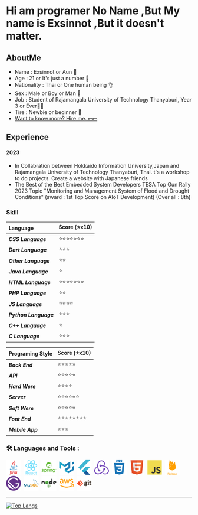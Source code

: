 # Hi am programer No Name ,But My name is Exsinnot ,But it doesn't matter.

## AboutMe 
- Name : Exsinnot or Aun 💚
- Age : 21 or It's just a number 🔢
- Nationality : Thai or One human being 👌
- Sex : Male or Boy or Man 👨
- Job : Student of Rajamangala University of Technology Thanyaburi, Year 3 or Ever👨‍🎓
- Tire : Newbie or beginner 🔰
- [Want to know more? Hire me. 💵💵](https://www.facebook.com/WhyExsinnot) 

## Experience

#### 2023
- In Collabration between Hokkaido Information University,Japan and Rajamangala University of Technology Thanyaburi, Thai. t's a workshop to do projects. Create a website with Japanese friends
- The Best of the Best Embedded System Developers TESA Top Gun Rally 2023 Topic "Monitoring and Management System of Flood and Drought Conditions" (award : 1st Top Score on AIoT Development) (Over all : 8th)

### Skill
|  Language | Score  (⭐x10)         | 
| :------------------ | :---------------- | 
| ***CSS Language***|⭐⭐⭐⭐⭐⭐⭐|
| ***Dart Language***|⭐⭐⭐|
| ***Other Language***|⭐⭐|
| ***Java Language***|⭐|
| ***HTML Language***|⭐⭐⭐⭐⭐⭐⭐|
| ***PHP Language***|⭐⭐|
| ***JS Language***|⭐⭐⭐⭐|
| ***Python Language***|⭐⭐⭐|
| ***C++ Language***|⭐|
| ***C Language***|⭐⭐⭐|

|  Programing Style | Score  (⭐x10)         | 
| :------------------ | :---------------- | 
| ***Back End***|⭐⭐⭐⭐⭐|
| ***API***|⭐⭐⭐⭐⭐|
| ***Hard Were***|⭐⭐⭐⭐|
| ***Server***|⭐⭐⭐⭐⭐⭐|
| ***Soft Were***|⭐⭐⭐⭐⭐|
| ***Font End***|⭐⭐⭐⭐⭐⭐⭐⭐|
| ***Mobile App***|⭐⭐⭐|

### :hammer_and_wrench: Languages and Tools :

<div>
  <img src="https://github.com/devicons/devicon/blob/master/icons/java/java-original-wordmark.svg" title="Java" alt="Java" width="40" height="40"/>&nbsp;
  <img src="https://github.com/devicons/devicon/blob/master/icons/react/react-original-wordmark.svg" title="React" alt="React" width="40" height="40"/>&nbsp;
  <img src="https://github.com/devicons/devicon/blob/master/icons/spring/spring-original-wordmark.svg" title="Spring" alt="Spring" width="40" height="40"/>&nbsp;
  <img src="https://github.com/devicons/devicon/blob/master/icons/materialui/materialui-original.svg" title="Material UI" alt="Material UI" width="40" height="40"/>&nbsp;
  <img src="https://github.com/devicons/devicon/blob/master/icons/flutter/flutter-original.svg" title="Flutter" alt="Flutter" width="40" height="40"/>&nbsp;
  <img src="https://github.com/devicons/devicon/blob/master/icons/redux/redux-original.svg" title="Redux" alt="Redux " width="40" height="40"/>&nbsp;
  <img src="https://github.com/devicons/devicon/blob/master/icons/css3/css3-plain-wordmark.svg"  title="CSS3" alt="CSS" width="40" height="40"/>&nbsp;
  <img src="https://github.com/devicons/devicon/blob/master/icons/html5/html5-original.svg" title="HTML5" alt="HTML" width="40" height="40"/>&nbsp;
  <img src="https://github.com/devicons/devicon/blob/master/icons/javascript/javascript-original.svg" title="JavaScript" alt="JavaScript" width="40" height="40"/>&nbsp;
  <img src="https://github.com/devicons/devicon/blob/master/icons/firebase/firebase-plain-wordmark.svg" title="Firebase" alt="Firebase" width="40" height="40"/>&nbsp;
  <img src="https://github.com/devicons/devicon/blob/master/icons/gatsby/gatsby-original.svg" title="Gatsby"  alt="Gatsby" width="40" height="40"/>&nbsp;
  <img src="https://github.com/devicons/devicon/blob/master/icons/mysql/mysql-original-wordmark.svg" title="MySQL"  alt="MySQL" width="40" height="40"/>&nbsp;
  <img src="https://github.com/devicons/devicon/blob/master/icons/nodejs/nodejs-original-wordmark.svg" title="NodeJS" alt="NodeJS" width="40" height="40"/>&nbsp;
  <img src="https://github.com/devicons/devicon/blob/master/icons/amazonwebservices/amazonwebservices-plain-wordmark.svg" title="AWS" alt="AWS" width="40" height="40"/>&nbsp;
  <img src="https://github.com/devicons/devicon/blob/master/icons/git/git-original-wordmark.svg" title="Git" **alt="Git" width="40" height="40"/>
</div>

---

[![Top Langs](https://github-readme-stats.vercel.app/api/top-langs/?username=Aummu1)](https://github.com/anuraghazra/github-readme-stats)


